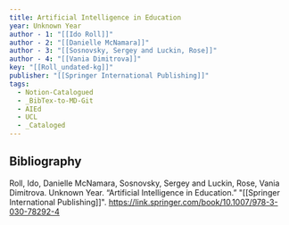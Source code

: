 ```yaml
---
title: Artificial Intelligence in Education
year: Unknown Year
author - 1: "[[Ido Roll]]"
author - 2: "[[Danielle McNamara]]"
author - 3: "[[Sosnovsky, Sergey and Luckin, Rose]]"
author - 4: "[[Vania Dimitrova]]"
key: "[[Roll_undated-kg]]"
publisher: "[[Springer International Publishing]]"
tags:
  - Notion-Catalogued
  - _BibTex-to-MD-Git
  - AIEd
  - UCL
  - _Cataloged
---
```


## Bibliography
Roll, Ido, Danielle McNamara, Sosnovsky, Sergey and Luckin, Rose, Vania Dimitrova. Unknown Year. “Artificial Intelligence in Education.” "[[Springer International Publishing]]". https://link.springer.com/book/10.1007/978-3-030-78292-4
